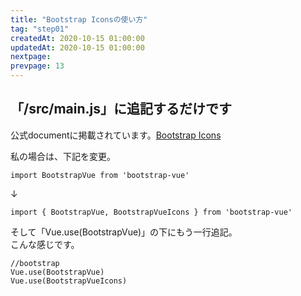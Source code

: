 ```yaml
---
title: "Bootstrap Iconsの使い方"
tag: "step01"
createdAt: 2020-10-15 01:00:00
updatedAt: 2020-10-15 01:00:00
nextpage: 
prevpage: 13
---
```


## 「/src/main.js」に追記するだけです

公式documentに掲載されています。[Bootstrap Icons](https://bootstrap-vue.org/docs/icons)

私の場合は、下記を変更。

    import BootstrapVue from 'bootstrap-vue'

↓

    import { BootstrapVue, BootstrapVueIcons } from 'bootstrap-vue'

そして「Vue.use(BootstrapVue)」の下にもう一行追記。  
こんな感じです。

    //bootstrap
    Vue.use(BootstrapVue)
    Vue.use(BootstrapVueIcons)
